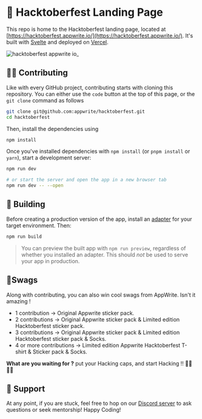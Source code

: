 # 🎃 Hacktoberfest Landing Page

This repo is home to the Hacktoberfest landing page, located at [https://hacktoberfest.appwrite.io/](https://hacktoberfest.appwrite.io/). It's built with [Svelte](https://svelte.dev/) and deployed on [Vercel](https://vercel.com/).

![hacktoberfest appwrite io_](https://user-images.githubusercontent.com/1297371/193393209-90ce77f9-bfb5-48f0-bee4-624182bb1e6d.png)

## 👩‍💻 Contributing

Like with every GitHub project, contributing starts with cloning this repository. You can either use the `code` button at the top of this page, or the `git clone` command as follows

```sh
git clone git@github.com:appwrite/hacktoberfest.git
cd hacktoberfest
```

Then, install the dependencies using 
```sh
npm install
```

Once you've installed dependencies with `npm install` (or `pnpm install` or `yarn`), start a development server:

```bash
npm run dev

# or start the server and open the app in a new browser tab
npm run dev -- --open
```

## 🔨 Building

Before creating a production version of the app, install an [adapter](https://kit.svelte.dev/docs#adapters) for your target environment. Then:

```bash
npm run build
```

> You can preview the built app with `npm run preview`, regardless of whether you installed an adapter. This should _not_ be used to serve your app in production.

## 🎁Swags 
Along with contributing, you can also win cool swags from AppWrite. Isn't it amazing ! 
- 1 contribution -> Original Appwrite sticker pack.
- 2 contributions -> Original Appwrite sticker pack & Limited edition Hacktoberfest sticker pack.
- 3 contributions -> Original Appwrite sticker pack & Limited edition Hacktoberfest sticker pack & Socks.
- 4 or more contributions -> Limited edition Appwrite Hacktoberfest T-shirt & Sticker pack & Socks.

**What are you waiting for ?** 
 put your Hacking caps, and start Hacking !! 🧑‍💻🧑‍💻

## 🤕 Support 
At any point, if you are stuck, feel free to hop on our [Discord server](https://appwrite.io/discord) to ask questions or seek mentorship! Happy Coding! 
